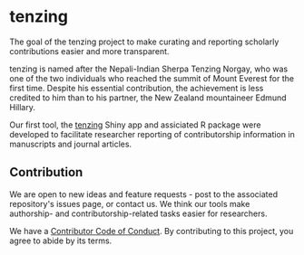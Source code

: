 # tenzing
The goal of the tenzing project to make curating and reporting scholarly contributions easier and more transparent.

tenzing is named after the Nepali-Indian Sherpa Tenzing Norgay, who was one of the two individuals who reached the summit of Mount Everest for the first time. Despite his essential contribution, the achievement is less credited to him than to his partner, the New Zealand mountaineer Edmund Hillary.

Our first tool, the [tenzing](https://tenzing.club) Shiny app and assiciated R package were developed to facilitate researcher reporting of contributorship information in manuscripts and journal articles.

## Contribution

We are open to new ideas and feature requests - post to the associated repository's issues page, or contact us. We think our tools make authorship- and contributorship-related tasks easier for researchers.

We have a [Contributor Code of Conduct](CODE_OF_CONDUCT.md). By contributing to this project,
you agree to abide by its terms.
